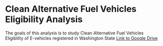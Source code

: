 # Clean Alternative Fuel Vehicles Eligibility Analysis
 The goals of this analysis is to study Clean Alternative Fuel Vehicles Eligibility of E-vehicles registered in Washington State
[Link to Google Drive]([https://drive.google.com/your-link-here](https://drive.google.com/drive/folders/1i9nF2r2UxyUmlOk3pwUpcZOrgERtnl7b?usp=drive_link)https://drive.google.com/drive/folders/1i9nF2r2UxyUmlOk3pwUpcZOrgERtnl7b?usp=drive_link)
